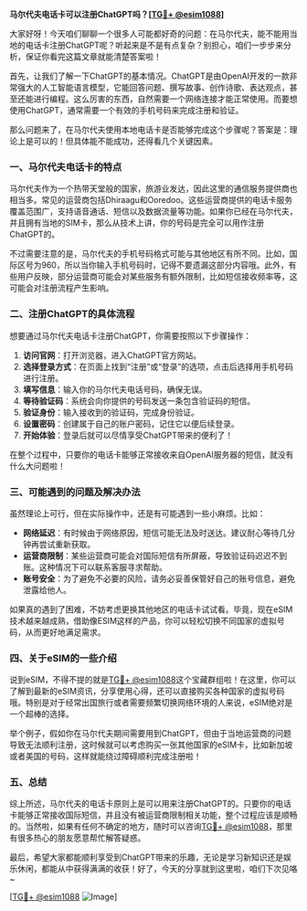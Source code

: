 **马尔代夫电话卡可以注册ChatGPT吗？[[TG💪+ @esim1088](https://t.me/s/esim1088)]**

大家好呀！今天咱们聊聊一个很多人可能都好奇的问题：在马尔代夫，能不能用当地的电话卡注册ChatGPT呢？听起来是不是有点复杂？别担心，咱们一步步来分析，保证你看完这篇文章就能清楚答案啦！

首先，让我们了解一下ChatGPT的基本情况。ChatGPT是由OpenAI开发的一款非常强大的人工智能语言模型，它能回答问题、撰写故事、创作诗歌、表达观点，甚至还能进行编程。这么厉害的东西，自然需要一个网络连接才能正常使用。而要想使用ChatGPT，通常需要一个有效的手机号码来完成注册和验证。

那么问题来了，在马尔代夫使用本地电话卡是否能够完成这个步骤呢？答案是：理论上是可以的！但具体能不能成功，还得看几个关键因素。

### 一、马尔代夫电话卡的特点

马尔代夫作为一个热带天堂般的国家，旅游业发达，因此这里的通信服务提供商也相当多。常见的运营商包括Dhiraagu和Ooredoo。这些运营商提供的电话卡服务覆盖范围广，支持语音通话、短信以及数据流量等功能。如果你已经在马尔代夫，并且拥有当地的SIM卡，那么从技术上讲，你的号码是完全可以用作注册ChatGPT的。

不过需要注意的是，马尔代夫的手机号码格式可能与其他地区有所不同。比如，国际区号为960，所以当你输入手机号码时，记得不要遗漏这部分内容哦。此外，有些用户反映，部分运营商可能会对某些服务有额外限制，比如短信接收频率等，这可能会对注册流程产生影响。

### 二、注册ChatGPT的具体流程

想要通过马尔代夫电话卡注册ChatGPT，你需要按照以下步骤操作：

1. **访问官网**：打开浏览器，进入ChatGPT官方网站。
2. **选择登录方式**：在页面上找到“注册”或“登录”的选项，点击后选择用手机号码进行注册。
3. **填写信息**：输入你的马尔代夫电话号码，确保无误。
4. **等待验证码**：系统会向你提供的号码发送一条包含验证码的短信。
5. **验证身份**：输入接收到的验证码，完成身份验证。
6. **设置密码**：创建属于自己的账户密码，记住它以便后续登录。
7. **开始体验**：登录后就可以尽情享受ChatGPT带来的便利了！

在整个过程中，只要你的电话卡能够正常接收来自OpenAI服务器的短信，就没有什么大问题啦！

### 三、可能遇到的问题及解决办法

虽然理论上可行，但在实际操作中，还是有可能遇到一些小麻烦。比如：

- **网络延迟**：有时候由于网络原因，短信可能无法及时送达。建议耐心等待几分钟再尝试重新获取。
- **运营商限制**：某些运营商可能会对国际短信有所屏蔽，导致验证码迟迟不到账。这种情况下可以联系客服寻求帮助。
- **账号安全**：为了避免不必要的风险，请务必妥善保管好自己的账号信息，避免泄露给他人。

如果真的遇到了困难，不妨考虑更换其他地区的电话卡试试看。毕竟，现在eSIM技术越来越成熟，借助像ESIM这样的产品，你可以轻松切换不同国家的虚拟号码，从而更好地满足需求。

### 四、关于eSIM的一些介绍

说到eSIM，不得不提的就是[TG💪+ @esim1088](https://t.me/s/esim1088)这个宝藏群组啦！在这里，你可以了解到最新的eSIM资讯，分享使用心得，还可以直接购买各种国家的虚拟号码哦。特别是对于经常出国旅行或者需要频繁切换网络环境的人来说，eSIM绝对是一个超棒的选择。

举个例子，假如你在马尔代夫期间需要用到ChatGPT，但由于当地运营商的问题导致无法顺利注册，这时候就可以考虑购买一张其他国家的eSIM卡，比如新加坡或者美国的号码，这样就能绕过障碍顺利完成注册啦！

### 五、总结

综上所述，马尔代夫的电话卡原则上是可以用来注册ChatGPT的。只要你的电话卡能够正常接收国际短信，并且没有被运营商限制相关功能，整个过程应该是顺畅的。当然啦，如果有任何不确定的地方，随时可以咨询[TG💪+ @esim1088](https://t.me/s/esim1088)，那里有很多热心的朋友愿意帮忙解答疑惑。

最后，希望大家都能顺利享受到ChatGPT带来的乐趣，无论是学习新知识还是娱乐休闲，都能从中获得满满的收获！好了，今天的分享就到这里啦，咱们下次见咯~

[[TG💪+ @esim1088](https://t.me/s/esim1088) ![Image](https://i.postimg.cc/4NQfJmqS/Snipaste-2025-05-13-00-14-12.png)]